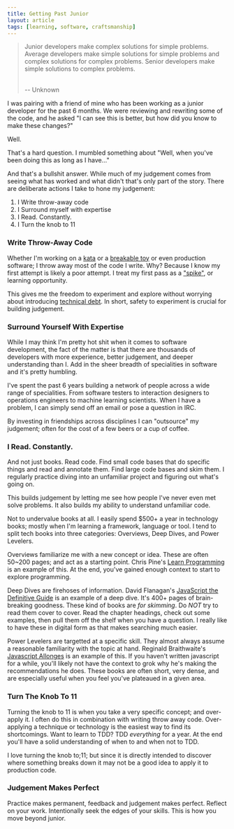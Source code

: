 ```yaml
---
title: Getting Past Junior
layout: article
tags: [learning, software, craftsmanship]
---
```


<blockquote>
Junior developers make complex solutions for simple problems.
Average developers make simple solutions for simple problems and complex
solutions for complex problems.
Senior developers make simple solutions to complex problems.<br /><br />


-- Unknown</blockquote>

I was pairing with a friend of mine who has been working as a junior developer
for the past 6 months. We were reviewing and rewriting some of the code, and he
asked "I can see this is better, but how did you know to make these
changes?"

Well.

That's a hard question. I mumbled something about "Well, when you've been doing
this as long as I have..."

And that's a bullshit answer. While much of my judgement
comes from seeing what has worked and what didn't that's only part of
the story. There are deliberate actions I take to hone my judgement:

1. I Write throw-away code
1. I Surround myself with expertise
1. I Read. Constantly.
1. I Turn the knob to 11


### Write Throw-Away Code

Whether I'm working on a
[kata](http://codekata.com/kata/codekata-how-it-started/) or a [breakable
toy](http://chimera.labs.oreilly.com/books/1234000001813/ch05.html#breakable_toys)
or even production software; I throw away most of the code I write. Why? Because
I know my first attempt is likely a poor attempt. I treat my first pass as a
["spike"](http://www.extremeprogramming.org/rules/spike.html), or learning opportunity.

This gives me the freedom to experiment and explore without worrying about
introducing [technical debt](https://en.wikipedia.org/wiki/Technical_debt). In
short, safety to experiment is crucial for building judgement.

### Surround Yourself With Expertise

While I may think I'm pretty hot shit when it comes to software development, the
fact of the matter is that there are thousands of developers with more experience,
better judgement, and deeper understanding than I. Add in the sheer breadth of
specialities in software and it's pretty humbling.

I've spent the past 6 years building a network of people across a wide
range of specialities. From software testers to interaction designers to
operations engineers to machine learning scientists. When I have a
problem, I can simply send off an email or pose a question in IRC.

By investing in friendships across disciplines I can "outsource" my
judgement; often for the cost of a few beers or a cup of coffee.

### I Read. Constantly.

And not just books. Read code. Find small code bases that do specific things and
read and annotate them. Find large code bases and skim them. I regularly
practice diving into an unfamiliar project and figuring out what's going on.

This builds judgement by letting me see how people I've never even met solve
problems. It also builds my ability to understand unfamiliar code.

Not to undervalue books at all. I easily spend $500+ a year in technology books;
mostly when I'm learning a framework, language or tool. I tend to split tech
books into three categories: Overviews, Deep Dives, and Power Levelers.

Overviews familiarize me with a new concept or idea. These are often 50~200
pages; and act as a starting point. Chris Pine's [Learn
Programming](https://pine.fm/LearnToProgram) is an example of this. At the end,
you've gained enough context to start to explore programming.

Deep Dives are firehoses of information. David Flanagan's [JavaScript the
Definitive Guide](http://shop.oreilly.com/product/9780596805531.do) is an
example of a deep dive. It's 400+ pages of brain-breaking goodness. These kind
of books are *for skimming*. Do *NOT* try to read them cover to cover. Read the
chapter headings, check out some examples, then pull them off the shelf when you
have a question. I really like to have these in digital form as that makes
searching much easier.

Power Levelers are targetted at a specific skill. They almost always assume a
reasonable familiarity with the topic at hand. Reginald Braithwaite's
[Javascript Allonges](https://leanpub.com/javascript-allonge) is an example of
this. If you haven't written javascript for a while, you'll likely not have the
context to grok why he's making the recommendations he does. These books are
often short, very dense, and are especially useful when you feel you've
plateaued in a given area.

### Turn The Knob To 11

Turning the knob to 11 is when you take a very specific concept; and over-apply
it. I often do this in combination with writing throw away code. Over-applying a
technique or technology is the easiest way to find its shortcomings. Want to
learn to TDD? TDD *everything* for a year. At the end you'll have a solid
understanding of when to and when not to TDD.

I love turning the knob to;11; but since it is directly intended to discover
where something breaks down it may not be a good idea to apply it to production
code.

### Judgement Makes Perfect

Practice makes permanent, feedback and judgement makes perfect. Reflect on
your work. Intentionally seek the edges of your skills. This is how you move
beyond junior.
